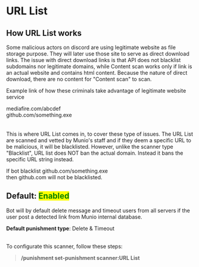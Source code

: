 # URL List

## How URL List works

Some malicious actors on discord are using legitimate website as file storage purpose. They will later use those site to serve as direct download links. The issue with direct download links is that API does not blacklist subdomains nor legitimate domains, while Content scan works only if link is an actual website and contains html content. Because the nature of direct download, there are no content for "Content scan" to scan.&#x20;

Example link of how these criminals take advantage of legitimate website service

mediafire.com/abcdef\
github.com/something.exe\
\
\
This is where URL List comes in, to cover these type of issues. The URL List are scanned and vetted by Munio's staff and if they deem a specific URL to be malicious, it will be blacklisted. However, unlike the scanner type "Blacklist", URL list does NOT ban the actual domain. Instead it bans the specific URL string instead.&#x20;

If bot blacklist github.com/something.exe\
then github.com will not be blacklisted.

## Default: <mark style="color:green;">Enabled</mark>

Bot will by default delete message and timeout users from all servers if the user post a detected link from Munio internal database.&#x20;

**Default punishment type**: Delete & Timeout

\
To configurate this scanner, follow these steps:

> **/punishment set-punishment scanner:URL List**

